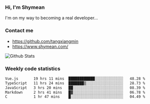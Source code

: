 ### Hi, I'm Shymean

I'm on my way to becoming a real developer...

### Contact me

- <https://github.com/tangxiangmin>
- <https://www.shymean.com/>

![Github Stats](https://github-readme-stats.vercel.app/api?username=tangxiangmin&show_icons=true&theme=dark)


###  Weekly code statistics

<!--START_SECTION:waka-->

```txt
Vue.js       19 hrs 11 mins  ████████████░░░░░░░░░░░░░   48.28 %
TypeScript   11 hrs 24 mins  ███████▒░░░░░░░░░░░░░░░░░   28.73 %
JavaScript   3 hrs 20 mins   ██░░░░░░░░░░░░░░░░░░░░░░░   08.39 %
Markdown     2 hrs 41 mins   █▓░░░░░░░░░░░░░░░░░░░░░░░   06.78 %
C            1 hr 47 mins    █░░░░░░░░░░░░░░░░░░░░░░░░   04.49 %
```

<!--END_SECTION:waka-->